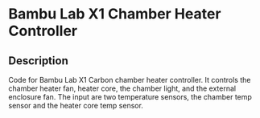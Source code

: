 # Bambu Lab X1 Chamber Heater Controller

## Description

Code for Bambu Lab X1 Carbon chamber heater controller.
It controls the chamber heater fan, heater core, the chamber light, and the external enclosure fan.
The input are two temperature sensors, the chamber temp sensor and the heater core temp sensor.
